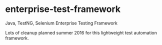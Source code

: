 # enterprise-test-framework
Java, TestNG, Selenium Enterprise Testing Framework

Lots of cleanup planned summer 2016 for this lightweight test automation framework. 

